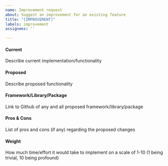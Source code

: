 ```yaml
---
name: Improvement request
about: Suggest an improvement for an existing feature
title: "[IMPROVEMENT]"
labels: improvement
assignees: ''

---
```


#### Current

Describe current implementation/functionality

#### Proposed

Describe proposed functionality

#### Framework/Library/Package

Link to Github of any and all proposed framework/library/package

#### Pros & Cons

List of pros and cons (if any) regarding the proposed changes

#### Weight

How much time/effort it would take to implement on a scale of 1-10 (1 being trivial, 10 being profound)
